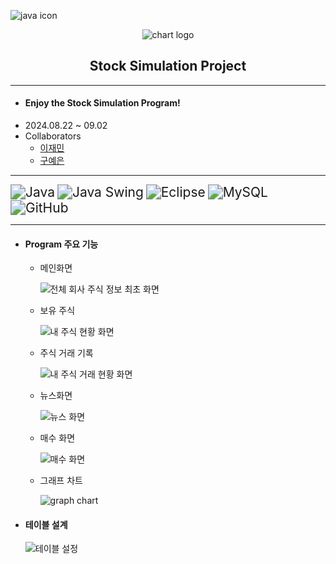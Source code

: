 
![java icon](https://github.com/user-attachments/assets/60194f53-cd2f-4631-9a5d-4897c07abe0b)

<p align="center">
	<img src="https://github.com/user-attachments/assets/7e845990-cdbe-4990-8c58-1474ebbcc998" alt="chart logo">
</p>
 <h2 align="center">
	 Stock Simulation Project
 </h2>

---
- #### Enjoy the Stock Simulation Program!
- 2024.08.22 ~ 09.02
- Collaborators
	- [이재민](https://github.com/qwer123toy)
	- [구예은](https://github.com/goho11)
---
<img src="https://img.shields.io/badge/Java-007396?style=for-the-badge&logo=java&logoColor=white" alt="Java" style="zoom: 1.5;" /> <img src="https://img.shields.io/badge/Java_Swing-5382A1?style=for-the-badge&logo=java&logoColor=white" alt="Java Swing" style="zoom: 1.5;" /> <img src="https://img.shields.io/badge/Eclipse-2C2255?style=for-the-badge&logo=eclipse&logoColor=white" alt="Eclipse" style="zoom: 1.5;" /> <img src="https://img.shields.io/badge/MySQL-4479A1?style=for-the-badge&logo=mysql&logoColor=white" alt="MySQL" style="zoom: 1.5;" /> <img src="https://img.shields.io/badge/GitHub-181717?style=for-the-badge&logo=github&logoColor=white" alt="GitHub" style="zoom: 1.5;" />

---
- #### Program 주요 기능
	- 메인화면
		
		![전체 회사 주식 정보 최초 화면](https://github.com/user-attachments/assets/895b484d-0024-4d7d-89af-895cdff356b5)

	- 보유 주식
		
		![내 주식 현황 화면](https://github.com/user-attachments/assets/5c4d254f-de0b-4a46-9dad-bb2f8ce855ec)

	- 주식 거래 기록
		
		![내 주식 거래 현황 화면](https://github.com/user-attachments/assets/c0164455-506b-433a-8c9c-954d16a3d48c)

	- 뉴스화면
		
		![뉴스 화면](https://github.com/user-attachments/assets/6c435d4a-2693-47c4-b14f-20792738367f)

	- 매수 화면
		
		![매수 화면](https://github.com/user-attachments/assets/36b2001f-dbd6-49d6-841f-a5391354b537)

	- 그래프 차트
		
		![graph chart](https://github.com/user-attachments/assets/94d892f3-f79e-446a-b3b0-105c86ccf019)

- #### 테이블 설계
	
	![테이블 설정](https://github.com/user-attachments/assets/071fa13c-b50a-4bc9-b332-ceddd12239f9)

